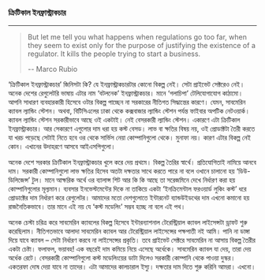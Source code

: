 ### ক্রিটিকাল ইনফ্রাস্ট্রাকচার

---

> But let me tell you what happens when regulations go too far, when they seem to exist only for the purpose of justifying the existence of a regulator. It kills the people trying to start a business.
>
> -- Marco Rubio

‘ক্রিটিকাল ইনফ্রাস্ট্রাকচার’ জিনিসটা কি? যে ইনফ্রাস্ট্রাকচারটার কোনো বিকল্প নেই। সেটা প্রাইভেট সেক্টরেও নেই। অনেক দেশের রেগুলেটরি ভাষায় এটার নাম ‘বটলনেক’ ইনফ্রাস্ট্রাকচার। মানে ‘গলাচিপা’ টেলিযোগাযোগ কাঠামো। আপনি সাধারণ ব্যবহারকারী হিসেবে ওটার বিকল্প পাচ্ছেন না সরকারের নীতিগত সিদ্ধান্তের কারণে। যেমন, সাবমেরিন ক্যাবল ল্যান্ডিং স্টেশন। অথবা, বিটিসিএলের ঢাকা থেকে কক্সবাজার ল্যান্ডিং স্টেশন পর্যন্ত ফাইবার অপটিক নেটওয়ার্ক। ক্যাবল ল্যান্ডিং স্টেশন সরকারীভাবে আছে ওই একটাই। নেই বেসরকারী ল্যান্ডিং স্টেশন। একারণে এটা ক্রিটিকাল ইনফ্রাস্ট্রাকচার। আর সেকারণে এগুলোর দাম ধরা হয় কস্ট বেসড। লাভ বা ক্ষতির বিষয় নয়, ওই প্রোডাক্টটা তৈরী করতে যা খরচ পড়েছে সেটাই নিতে হবে ওর থেকে সার্ভিস নেয়া কোম্পানিগুলো থেকে। মুনাফা নয়। কারণ এটার বিকল্প নেই কোন। এখানের উদাহরণে আসবে আইএসপিগুলো।

অনেক দেশে সরকার ক্রিটিকাল ইনফ্রাস্ট্রাকচার খুলে করে দেয় প্রথমে। বিকল্প তৈরির স্বার্থে। প্রতিযোগিতাই নামিয়ে আনবে দাম। সরকারী কোম্পানিগুলো লাভ ক্ষতির হিসেব অতটা দক্ষতার সাথে করতে পারে না বলে ওখানে চালানো হয় ‘ডিউ-ডিলিজেন্স’ টুল। মানে আক্ষরিক অর্থে ওর ব্যালান্স শিট আর কি কি আছে তা সরেজমিনে দেখে নির্ধারণ করা হয় কোম্পানিগুলোর মূল্যমান। ব্যবসার ইনভেস্টমেন্টের দিকে না তাকিয়ে একটা ‘ইনক্রিমেন্টাল ফরওয়ার্ড লুকিং কস্ট’ ধরে প্রোডাক্টের দাম নির্ধারণ করে রেগুলেটর। আমাদের মতো দেশগুলোতে ইন্টারনেট ব্যান্ডউইডথের দাম এখনো কমানো হয় রাজনৈতিকভাবে। তার মানে এই নয় যে ‘কস্ট মডেলিং’ সম্ভব হচ্ছে না বলে এই পথ।

অনেক চেস্টা চরিত্র করে সাবমেরিন ক্যাবলের বিকল্প হিসেবে ইন্টারন্যাশনাল টেরেস্ট্রিয়াল ক্যাবল লাইসেন্সটা ড্রাফট শুরু করেছিলাম। নীতিগতভাবে আলাদা সাবমেরিন ক্যাবল আর টেরেস্ট্রিয়াল লাইসেন্সের পক্ষপাতী নই আমি। পানি না ডাঙ্গা দিয়ে যাবে ক্যাবল – সেটা নির্ধারণ করবে না লাইসেন্সের প্রকৃতি। তবে প্রাইভেট সেক্টরে সাবমেরিন না আসায় বিকল্প তৈরীর একটা চেষ্টা। ফলাফল, ভয়াবহ! এক বছরেই দাম কমিয়ে নিয়ে এসেছে অর্ধেকে। সাবমেরিন ক্যাবল যা দেয়, তারা দেয় অর্ধেক রেটে। বেসরকারী কোম্পানিগুলো কস্ট মডেলিংয়ের ডাটা দিলেও সরকারী কোম্পানি থেকে পাওয়া দুস্কর। একতরফা দোষ দেয়া যাবে না তাদের। এটা আমাদের কালচারাল ইস্যু। দক্ষতার দাম দিতে শুরু করিনি আমরা। এখনো।

